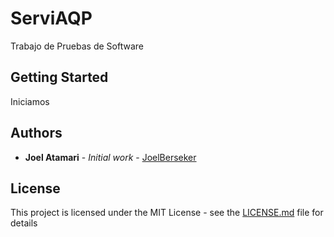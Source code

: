 # ServiAQP
Trabajo de Pruebas de Software

## Getting Started
Iniciamos
## Authors

* **Joel Atamari** - *Initial work* - [JoelBerseker](https://github.com/joelBerseker)
## License

This project is licensed under the MIT License - see the [LICENSE.md](LICENSE.md) file for details

